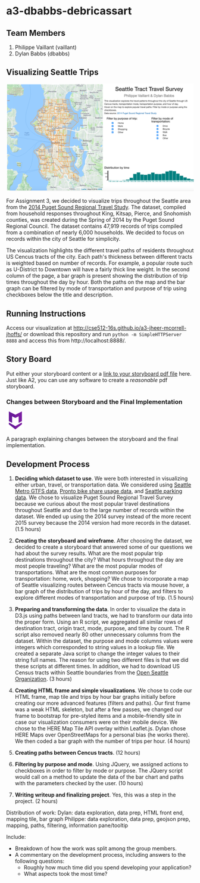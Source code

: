 # a3-dbabbs-debricassart

## Team Members

1. Philippe Vaillant (vaillant)
2. Dylan Babbs (dbabbs)

## Visualizing Seattle Trips

![screenshot](screenshot.png)

For Assignment 3, we decided to visualize trips throughout the Seattle area from the [2014 Puget Sound Regional Travel Study](http://www.psrc.org/data/transportation/travel-surveys/2014-household). The dataset, compiled from household responses throughout King, Kitsap, Pierce, and Snohomish counties, was created during the Spring of 2014 by the Puget Sound Regional Council. The dataset contains 47,919 records of trips compiled from a combination of nearly 6,000 households. We decided to focus on records within the city of Seattle for simplicity.

The visualization highlights the different travel paths of residents throughout US Cencus tracts of the city. Each path's thickness between different tracts is weighted based on number of records. For example, a popular route such as U-District to Downtown will have a fairly thick line weight. In the second column of the page, a bar graph is present showing the distribution of trip times throughout the day by hour. Both the paths on the map and the bar graph can be filtered by mode of transportation and purpose of trip using checkboxes below the title and description.

## Running Instructions

Access our visualization at http://cse512-16s.github.io/a3-jheer-mcorrell-jhoffs/ or download this repository and run `python -m SimpleHTTPServer 8888` and access this from http://localhost:8888/.

## Story Board

Put either your storyboard content or a [link to your storyboard pdf file](storyboard.pdf?raw=true) here. Just like A2, you can use any software to create a *reasonable* pdf storyboard.


### Changes between Storyboard and the Final Implementation

![alt text](https://github.com/adam-p/markdown-here/raw/master/src/common/images/icon48.png "Logo Title Text 1")

A paragraph explaining changes between the storyboard and the final implementation.


## Development Process

1. **Deciding which dataset to use**. We were both interested in visualizing either urban, travel, or transportation data. We considered using [Seattle Metro GTFS data](http://metro.kingcounty.gov/gtfs/), [Pronto bike share usage data](https://www.prontocycleshare.com/datachallenge), and [Seattle parking data](http://wwwqa.seattle.gov/transportation/parking/appinfo.htm). We chose to visualize Puget Sound Regional Travel Survey because we curious about the most popular travel destinations throughout Seattle and due to the large number of records within the dataset. We ended up using the 2014 survey instead of the more recent 2015 survey because the 2014 version had more records in the dataset. (1.5 hours)

2. **Creating the storyboard and wireframe**. After choosing the dataset, we decided to create a storyboard that answered some of our questions we had about the survey results. What are the most popular trip destinations throughout the city? What hours throughout the day are most people traveling? What are the most popular modes of transportations. What are the most common purposes for transportation: home, work, shopping? We chose to incorporate a map of Seattle visualizing routes between Cencus tracts via mouse hover, a bar graph of the distribution of trips by hour of the day, and filters to explore different modes of transportation and purpose of trip. (1.5 hours)

3. **Preparing and transforming the data**. In order to visualize the data in D3.js using paths between land tracts, we had to transform our data into the proper form. Using an R script, we aggregated all similar rows of destination tract, origin tract, mode, purpose, and time by count. The R script also removed nearly 80 other unnecessary columns from the dataset. Within the dataset, the purpose and mode columns values were integers which corresponded to string values in a lookup file. We created a separate Java script to change the integer values to their string full names. The reason for using two different files is that we did these scripts at different times. In addition, we had to download US Census tracts within Seattle boundaries from the [Open Seattle Organization](https://github.com/openseattle/seattle-boundaries/blob/master/data/census-tracts.geojson). (3 hours)

4. **Creating HTML frame and simple visualizations**. We chose to code our HTML frame, map tile and trips by hour bar graphs initially before creating our more advanced features (filters and paths). Our first frame was a weak HTML skeleton, but after a few passes, we changed our frame to bootstrap for pre-styled items and a mobile-friendly site in case our visualization consumers were on their mobile device. We chose to the HERE Map Tile API overlay within Leaflet.js. Dylan chose HERE Maps over OpenStreetMaps for a personal bias (he works there). We then coded a bar graph with the number of trips per hour. (4 hours)

5. **Creating paths between Cencus tracts**. (12 hours)

6. **Filtering by purpose and mode**. Using JQuery, we assigned actions to checkboxes in order to filter by mode or purpose. The JQuery script would call on a method to update the data of the bar chart and paths with the parameters checked by the user. (10 hours)

7. **Writing writeup and finalizing project**. Yes, this was a step in the project. (2 hours)

Distribution of work:
Dylan: data exploration, data prep, HTML front end, mapping tile, bar graph
Philippe: data exploration, data prep, geojson prep, mapping, paths, filtering, information pane/tooltip

Include:
- Breakdown of how the work was split among the group members.
- A commentary on the development process, including answers to the following questions:
  - Roughly how much time did you spend developing your application?
  - What aspects took the most time?
